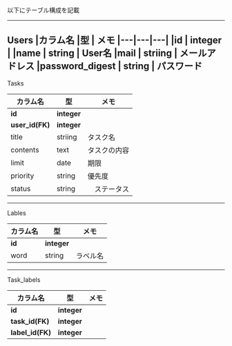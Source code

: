 以下にテーブル構成を記載

---
Users
|カラム名  |型  | メモ
|---|---|---|
|**id**	| **integer** | 
|name	| string | User名
|mail	| striing | メールアドレス
|password_digest	| string | パスワード
---

Tasks

|カラム名  |型  |メモ |
|---|---|---|
|**id**	| **integer** | 
|**user_id(FK)**	| **integer** | 
|title	| striing | タスク名
|contents	| text | タスクの内容
|limit	| date | 期限
|priority	| string | 優先度
|status	| string |　ステータス
---
Lables

|カラム名  |型  |メモ |
|---|---|---|
|**id**	| **integer**
|word	| string | ラベル名
---
Task_labels

|カラム名  |型  |メモ |
|---|---|---|
|**id**	| **integer**
|**task_id(FK)**	| **integer**
|**label_id(FK)**	| **integer**